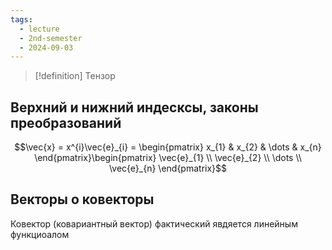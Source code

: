 ```yaml
---
tags:
  - lecture
  - 2nd-semester
  - 2024-09-03
---
```

> [!definition] Тензор
> 
## Верхний и нижний индесксы, законы преобразований

$$\vec{x} = x^{i}\vec{e}_{i} = \begin{pmatrix}
x_{1} & x_{2} & \dots & x_{n}
\end{pmatrix}\begin{pmatrix}
\vec{e}_{1} \\
\vec{e}_{2} \\
\dots \\
\vec{e}_{n}
\end{pmatrix}$$
## Векторы о ковекторы

Ковектор (ковариантный вектор) фактический явдяется линейным функциоалом